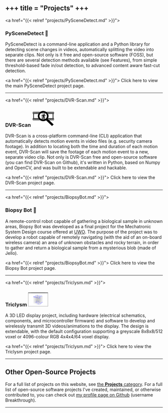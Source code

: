 +++
title = "Projects"
+++
--------

<a href="{{< relref "projects/PySceneDetect.md" >}}">
### PySceneDetect &#x1f3a5;
</a>

PySceneDetect is a command-line application and a Python library for detecting scene changes in videos, automatically splitting the video into separate clips. Not only is it free and open-source software (FOSS), but there are several detection methods available (see Features), from simple threshold-based fade in/out detection, to advanced content aware fast-cut detection.

<a href="{{< relref "projects/PySceneDetect.md" >}}">
Click here to view the main PySceneDetect project page.
</a>

-------------------------------------------------------------------------------

<a href="{{< relref "projects/DVR-Scan.md" >}}">
### DVR-Scan <img src="/img/projects/dvr-scan/logo_small.png" alt="DVR-Scan Logo"/>

</a>

DVR-Scan is a cross-platform command-line (CLI) application that automatically detects motion events in video files (e.g. security camera footage). In addition to locating both the time and duration of each motion event, DVR-Scan will save the footage of each motion event to a new, separate video clip. Not only is DVR-Scan free and open-source software (you can find DVR-Scan on Github), it's written in Python, based on Numpy and OpenCV, and was built to be extendable and hackable.

<a href="{{< relref "projects/DVR-Scan.md" >}}">
Click here to view the DVR-Scan project page.
</a>

-------------------------------------------------------------------------------

<a href="{{< relref "projects/BiopsyBot.md" >}}">
### Biopsy Bot &#x1f52c;
</a>

A remote-control robot capable of gathering a biological sample in unknown areas, Biopsy Bot was developed as a final project for the Mechatronic System Design course offered at [UWO](http://www.uwo.ca). The purpose of the project was to develop a robot capable of remotely navigating (with the aid of an on-board wireless camera) an area of unknown obstacles and rocky terrain, in order to gather and return a biological sample from a mysterious blob (made of Jello).

<a href="{{< relref "projects/BiopsyBot.md" >}}">
Click here to view the Biopsy Bot project page.
</a>

-------------------------------------------------------------------------------

<a href="{{< relref "projects/Triclysm.md" >}}">
### Triclysm <img src="/img/triclysm-screenshot-00.png" alt="Triclysm SCreenshot" width="64"/>
</a>

A 3D LED display project, including hardware (electrical schematics, components, and microcontroller firmware) and software to develop and wirelessly transmit 3D videos/animations to the display.  The design is extendable, with the default configuration supporting a greyscale 8x8x8/512 voxel or 4096-colour RGB 4x4x4/64 voxel display.

<a href="{{< relref "projects/Triclysm.md" >}}">
Click here to view the Triclysm project page.
</a>

-------------------------------------------------------------------------------

## Other Open-Source Projects

For a full list of projects on this website, see <a href="/categories/projects/">the <b>Projects</b> category</a>.  For a full list of open-source software projects I've created, maintained, or otherwise contributed to, you can check out <a href="https://github.com/Breakthrough">my profile page on Github</a> (username Breakthrough).

-------------------------------------------------------------------------------

